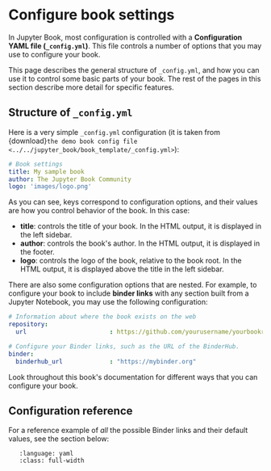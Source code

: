 # Configure book settings

In Jupyter Book, most configuration is controlled with a
**Configuration YAML file (`_config.yml`)**. This file controls a number
of options that you may use to configure your book.

This page describes the general structure of `_config.yml`, and how
you can use it to control some basic parts of your book. The rest of the
pages in this section describe more detail for specific features.

## Structure of `_config.yml`

Here is a very simple `_config.yml` configuration (it is taken from
{download}`the demo book config file <../../jupyter_book/book_template/_config.yml>`):


```yaml
# Book settings
title: My sample book
author: The Jupyter Book Community
logo: 'images/logo.png'
```

As you can see, keys correspond to configuration options, and their values are how
you control behavior of the book. In this case:

* **title**: controls the title of your book.
  In the HTML output, it is displayed in the left sidebar.
* **author**: controls the book's author.
  In the HTML output, it is displayed in the footer.
* **logo**: controls the logo of the book, relative to the book root.
  In the HTML output, it is displayed above the title in the left sidebar.

There are also some configuration options that are nested. For example, to configure
your book to include **binder links** with any section built from a Jupyter Notebook,
you may use the following configuration:

```yaml
# Information about where the book exists on the web
repository:
  url                       : https://github.com/yourusername/yourbookrepo

# Configure your Binder links, such as the URL of the BinderHub.
binder:
  binderhub_url             : "https://mybinder.org"
```

Look throughout this book's documentation for different ways that you can configure
your book.

## Configuration reference

For a reference example of *all* the possible Binder links and their default values, see the
section below:

```{literalinclude} ../../jupyter_book/default_config.yml
   :language: yaml
   :class: full-width
```
